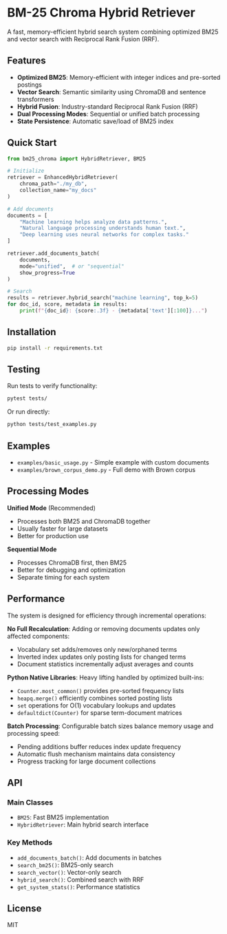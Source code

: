 # BM-25 Chroma Hybrid Retriever

A fast, memory-efficient hybrid search system combining optimized BM25 and vector search with Reciprocal Rank Fusion (RRF).

## Features

- **Optimized BM25**: Memory-efficient with integer indices and pre-sorted postings
- **Vector Search**: Semantic similarity using ChromaDB and sentence transformers  
- **Hybrid Fusion**: Industry-standard Reciprocal Rank Fusion (RRF)
- **Dual Processing Modes**: Sequential or unified batch processing
- **State Persistence**: Automatic save/load of BM25 index

## Quick Start

```python
from bm25_chroma import HybridRetriever, BM25

# Initialize
retriever = EnhancedHybridRetriever(
    chroma_path="./my_db",
    collection_name="my_docs"
)

# Add documents
documents = [
    "Machine learning helps analyze data patterns.",
    "Natural language processing understands human text.",
    "Deep learning uses neural networks for complex tasks."
]

retriever.add_documents_batch(
    documents,
    mode="unified",  # or "sequential"
    show_progress=True
)

# Search
results = retriever.hybrid_search("machine learning", top_k=5)
for doc_id, score, metadata in results:
    print(f"{doc_id}: {score:.3f} - {metadata['text'][:100]}...")
```

## Installation

```bash
pip install -r requirements.txt
```

## Testing

Run tests to verify functionality:

```bash
pytest tests/
```

Or run directly:
```bash
python tests/test_examples.py
```

## Examples

- `examples/basic_usage.py` - Simple example with custom documents
- `examples/brown_corpus_demo.py` - Full demo with Brown corpus

## Processing Modes

**Unified Mode** (Recommended)
- Processes both BM25 and ChromaDB together
- Usually faster for large datasets
- Better for production use

**Sequential Mode**  
- Processes ChromaDB first, then BM25
- Better for debugging and optimization
- Separate timing for each system

## Performance

The system is designed for efficiency through incremental operations:

**No Full Recalculation**: Adding or removing documents updates only affected components:
- Vocabulary set adds/removes only new/orphaned terms
- Inverted index updates only posting lists for changed terms  
- Document statistics incrementally adjust averages and counts

**Python Native Libraries**: Heavy lifting handled by optimized built-ins:
- `Counter.most_common()` provides pre-sorted frequency lists
- `heapq.merge()` efficiently combines sorted posting lists
- `set` operations for O(1) vocabulary lookups and updates
- `defaultdict(Counter)` for sparse term-document matrices

**Batch Processing**: Configurable batch sizes balance memory usage and processing speed:
- Pending additions buffer reduces index update frequency
- Automatic flush mechanism maintains data consistency
- Progress tracking for large document collections

## API

### Main Classes

- `BM25`: Fast BM25 implementation
- `HybridRetriever`: Main hybrid search interface

### Key Methods

- `add_documents_batch()`: Add documents in batches
- `search_bm25()`: BM25-only search
- `search_vector()`: Vector-only search  
- `hybrid_search()`: Combined search with RRF
- `get_system_stats()`: Performance statistics

## License

MIT